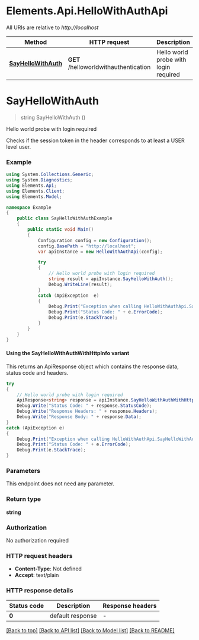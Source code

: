 # Elements.Api.HelloWithAuthApi

All URIs are relative to *http://localhost*

| Method | HTTP request | Description |
|--------|--------------|-------------|
| [**SayHelloWithAuth**](HelloWithAuthApi.md#sayhellowithauth) | **GET** /helloworldwithauthentication | Hello world probe with login required |

<a id="sayhellowithauth"></a>
# **SayHelloWithAuth**
> string SayHelloWithAuth ()

Hello world probe with login required

Checks if the session token in the header corresponds to at least a USER level user.

### Example
```csharp
using System.Collections.Generic;
using System.Diagnostics;
using Elements.Api;
using Elements.Client;
using Elements.Model;

namespace Example
{
    public class SayHelloWithAuthExample
    {
        public static void Main()
        {
            Configuration config = new Configuration();
            config.BasePath = "http://localhost";
            var apiInstance = new HelloWithAuthApi(config);

            try
            {
                // Hello world probe with login required
                string result = apiInstance.SayHelloWithAuth();
                Debug.WriteLine(result);
            }
            catch (ApiException  e)
            {
                Debug.Print("Exception when calling HelloWithAuthApi.SayHelloWithAuth: " + e.Message);
                Debug.Print("Status Code: " + e.ErrorCode);
                Debug.Print(e.StackTrace);
            }
        }
    }
}
```

#### Using the SayHelloWithAuthWithHttpInfo variant
This returns an ApiResponse object which contains the response data, status code and headers.

```csharp
try
{
    // Hello world probe with login required
    ApiResponse<string> response = apiInstance.SayHelloWithAuthWithHttpInfo();
    Debug.Write("Status Code: " + response.StatusCode);
    Debug.Write("Response Headers: " + response.Headers);
    Debug.Write("Response Body: " + response.Data);
}
catch (ApiException e)
{
    Debug.Print("Exception when calling HelloWithAuthApi.SayHelloWithAuthWithHttpInfo: " + e.Message);
    Debug.Print("Status Code: " + e.ErrorCode);
    Debug.Print(e.StackTrace);
}
```

### Parameters
This endpoint does not need any parameter.
### Return type

**string**

### Authorization

No authorization required

### HTTP request headers

 - **Content-Type**: Not defined
 - **Accept**: text/plain


### HTTP response details
| Status code | Description | Response headers |
|-------------|-------------|------------------|
| **0** | default response |  -  |

[[Back to top]](#) [[Back to API list]](../README.md#documentation-for-api-endpoints) [[Back to Model list]](../README.md#documentation-for-models) [[Back to README]](../README.md)

